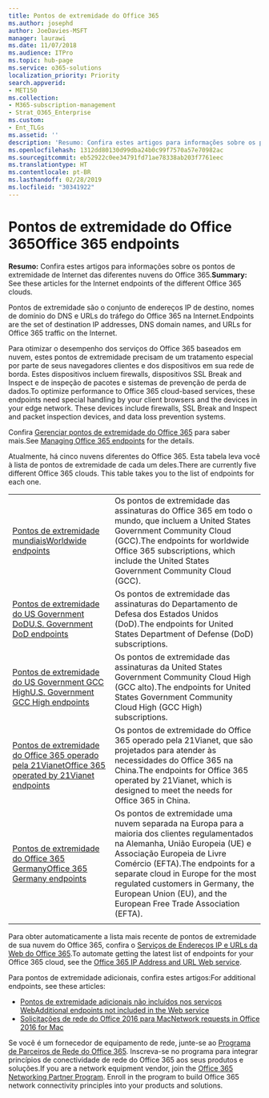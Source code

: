 ```yaml
---
title: Pontos de extremidade do Office 365
ms.author: josephd
author: JoeDavies-MSFT
manager: laurawi
ms.date: 11/07/2018
ms.audience: ITPro
ms.topic: hub-page
ms.service: o365-solutions
localization_priority: Priority
search.appverid:
- MET150
ms.collection:
- M365-subscription-management
- Strat_O365_Enterprise
ms.custom:
- Ent_TLGs
ms.assetid: ''
description: 'Resumo: Confira estes artigos para informações sobre os pontos de extremidade de Internet das diferentes nuvens do Office 365.'
ms.openlocfilehash: 1312dd80130d99dba24b0c99f7570a57e70982ac
ms.sourcegitcommit: eb52922c0ee34791fd71ae78338ab203f7761eec
ms.translationtype: HT
ms.contentlocale: pt-BR
ms.lasthandoff: 02/28/2019
ms.locfileid: "30341922"
---
```

# <a name="office-365-endpoints"></a><span data-ttu-id="37bd3-103">Pontos de extremidade do Office 365</span><span class="sxs-lookup"><span data-stu-id="37bd3-103">Office 365 endpoints</span></span>

<span data-ttu-id="37bd3-104">**Resumo:** Confira estes artigos para informações sobre os pontos de extremidade de Internet das diferentes nuvens do Office 365.</span><span class="sxs-lookup"><span data-stu-id="37bd3-104">**Summary:** See these articles for the Internet endpoints of the different Office 365 clouds.</span></span>
  
<span data-ttu-id="37bd3-105">Pontos de extremidade são o conjunto de endereços IP de destino, nomes de domínio do DNS e URLs do tráfego do Office 365 na Internet.</span><span class="sxs-lookup"><span data-stu-id="37bd3-105">Endpoints are the set of destination IP addresses, DNS domain names, and URLs for Office 365 traffic on the Internet.</span></span> 

<span data-ttu-id="37bd3-p101">Para otimizar o desempenho dos serviços do Office 365 baseados em nuvem, estes pontos de extremidade precisam de um tratamento especial por parte de seus navegadores clientes e dos dispositivos em sua rede de borda. Estes dispositivos incluem firewalls, dispositivos SSL Break and Inspect e de inspeção de pacotes e sistemas de prevenção de perda de dados.</span><span class="sxs-lookup"><span data-stu-id="37bd3-p101">To optimize performance to Office 365 cloud-based services, these endpoints need special handling by your client browsers and the devices in your edge network. These devices include firewalls, SSL Break and Inspect and packet inspection devices, and data loss prevention systems.</span></span>

<span data-ttu-id="37bd3-108">Confira [Gerenciar pontos de extremidade do Office 365](managing-office-365-endpoints.md) para saber mais.</span><span class="sxs-lookup"><span data-stu-id="37bd3-108">See [Managing Office 365 endpoints](managing-office-365-endpoints.md) for the details.</span></span>

<span data-ttu-id="37bd3-p102">Atualmente, há cinco nuvens diferentes do Office 365. Esta tabela leva você à lista de pontos de extremidade de cada um deles.</span><span class="sxs-lookup"><span data-stu-id="37bd3-p102">There are currently five different Office 365 clouds. This table takes you to the list of endpoints for each one.</span></span>

|||
|:-------|:-----|
| [<span data-ttu-id="37bd3-111">Pontos de extremidade mundiais</span><span class="sxs-lookup"><span data-stu-id="37bd3-111">Worldwide endpoints</span></span>](urls-and-ip-address-ranges.md) | <span data-ttu-id="37bd3-112">Os pontos de extremidade das assinaturas do Office 365 em todo o mundo, que incluem a United States Government Community Cloud (GCC).</span><span class="sxs-lookup"><span data-stu-id="37bd3-112">The endpoints for worldwide Office 365 subscriptions, which include the United States Government Community Cloud (GCC).</span></span> |
| [<span data-ttu-id="37bd3-113">Pontos de extremidade do US Government DoD</span><span class="sxs-lookup"><span data-stu-id="37bd3-113">U.S. Government DoD endpoints</span></span>](office-365-u-s-government-dod-endpoints.md) | <span data-ttu-id="37bd3-114">Os pontos de extremidade das assinaturas do Departamento de Defesa dos Estados Unidos (DoD).</span><span class="sxs-lookup"><span data-stu-id="37bd3-114">The endpoints for United States Department of Defense (DoD) subscriptions.</span></span> |
| [<span data-ttu-id="37bd3-115">Pontos de extremidade do US Government GCC High</span><span class="sxs-lookup"><span data-stu-id="37bd3-115">U.S. Government GCC High endpoints</span></span>](office-365-u-s-government-gcc-high-endpoints.md) | <span data-ttu-id="37bd3-116">Os pontos de extremidade das assinaturas da United States Government Community Cloud High (GCC alto).</span><span class="sxs-lookup"><span data-stu-id="37bd3-116">The endpoints for United States Government Community Cloud High (GCC High) subscriptions.</span></span> |
| [<span data-ttu-id="37bd3-117">Pontos de extremidade do Office 365 operado pela 21Vianet</span><span class="sxs-lookup"><span data-stu-id="37bd3-117">Office 365 operated by 21Vianet endpoints</span></span>](urls-and-ip-address-ranges-21vianet.md) | <span data-ttu-id="37bd3-118">Os pontos de extremidade do Office 365 operado pela 21Vianet, que são projetados para atender às necessidades do Office 365 na China.</span><span class="sxs-lookup"><span data-stu-id="37bd3-118">The endpoints for Office 365 operated by 21Vianet, which is designed to meet the needs for Office 365 in China.</span></span> |
| [<span data-ttu-id="37bd3-119">Pontos de extremidade do Office 365 Germany</span><span class="sxs-lookup"><span data-stu-id="37bd3-119">Office 365 Germany endpoints</span></span>](office-365-germany-endpoints.md) | <span data-ttu-id="37bd3-120">Os pontos de extremidade uma nuvem separada na Europa para a maioria dos clientes regulamentados na Alemanha, União Europeia (UE) e Associação Europeia de Livre Comércio (EFTA).</span><span class="sxs-lookup"><span data-stu-id="37bd3-120">The endpoints for a separate cloud in Europe for the most regulated customers in Germany, the European Union (EU), and the European Free Trade Association (EFTA).</span></span> |
|||

<span data-ttu-id="37bd3-121">Para obter automaticamente a lista mais recente de pontos de extremidade de sua nuvem do Office 365, confira o [Serviços de Endereços IP e URLs da Web do Office 365](office-365-ip-web-service.md).</span><span class="sxs-lookup"><span data-stu-id="37bd3-121">To automate getting the latest list of endpoints for your Office 365 cloud, see the [Office 365 IP Address and URL Web service](office-365-ip-web-service.md).</span></span>

<span data-ttu-id="37bd3-122">Para pontos de extremidade adicionais, confira estes artigos:</span><span class="sxs-lookup"><span data-stu-id="37bd3-122">For additional endpoints, see these articles:</span></span>

- [<span data-ttu-id="37bd3-123">Pontos de extremidade adicionais não incluídos nos serviços Web</span><span class="sxs-lookup"><span data-stu-id="37bd3-123">Additional endpoints not included in the Web service</span></span>](additional-office365-ip-addresses-and-urls.md)
- [<span data-ttu-id="37bd3-124">Solicitações de rede do Office 2016 para Mac</span><span class="sxs-lookup"><span data-stu-id="37bd3-124">Network requests in Office 2016 for Mac</span></span>](network-requests-in-office-2016-for-mac.md)

<span data-ttu-id="37bd3-p103">Se você é um fornecedor de equipamento de rede, junte-se ao [Programa de Parceiros de Rede do Office 365](office-365-networking-partner-program.md). Inscreva-se no programa para integrar princípios de conectividade de rede do Office 365 aos seus produtos e soluções.</span><span class="sxs-lookup"><span data-stu-id="37bd3-p103">If you are a network equipment vendor, join the [Office 365 Networking Partner Program](office-365-networking-partner-program.md). Enroll in the program to build Office 365 network connectivity principles into your products and solutions.</span></span> 
